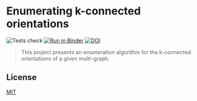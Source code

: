 # Enumerating k-connected orientations

![Tests check](https://github.com/tarasyarema/orientations/workflows/Test%20with%20Docker/badge.svg?branch=main)
[![Run in Binder](https://mybinder.org/badge_logo.svg)](https://mybinder.org/v2/gh/tarasyarema/orientations/master?filepath=demo.ipynb)
[![DOI](https://zenodo.org/badge/330920830.svg)](https://zenodo.org/badge/latestdoi/330920830)

> This project presents an enumeration algorithm for the k-connected orientations 
    of a given multi-graph.

## License

[MIT](./LICENSE)

